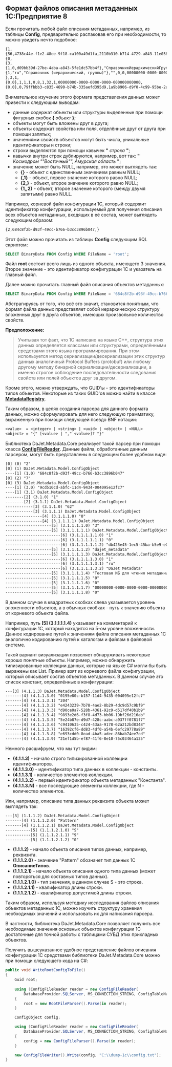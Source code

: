 ## Формат файлов описания метаданных 1С:Предприятие 8

Если прочитать любой файл описания метаданных, например, из таблицы **Config**,
предварительно распаковав его при необходимости, то можно увидеть нечто подобное:

```txt
{1,
{56,4738c44e-f1e2-48ee-9f18-ca100a49d1fa,2110b310-b714-4729-a843-11e0587971de,
{0,
{3,
{1,0,d09bb39d-27be-4aba-a843-5fe1dc57bb4f},"СправочникИерархическийГруппы",
{1,"ru","Справочник (иерархический, группы)"},"",0,0,00000000-0000-0000-0000-000000000000,0}
},3,1,
{0,0},1,1,1,0,8,1,32,1,00000000-0000-0000-0000-000000000000,
{0,0},0,79ffbbb3-c835-4690-b74b-335aefd395d9,1a9b8906-d9f0-4c99-95be-2a9948d895c1,0,1,0,0,2,0,
```

Внимательное изучение этого формата представления данных может привести к следующим выводам:
- данные содержат объекты или структуры выделенные при помощи фигурных скобок **{** *объект* **}**;
- объекты могут быть вложены друг в друга;
- объекты содержат свойства или поля, отделённые друг от друга при помощи запятых;
- значениями свойств объектов могут быть числа, уникальные идентификаторы и строки;
- строки выделяются при помощи кавычек **"** *строка* **"**;
- кавычки внутри строк дублируются, например, вот так: **"** *Космодром ""Восточный"", Амурская область* **"**;
- значение может быть NULL, например, это может выглядеть так:
  - **{}** - объект с единственным значением равным NULL;
  - **{,1}** - объект, первое значение которого равно NULL;
  - **{2,}** - объект, второе значение которого равно NULL;
  - **{1,,2}** - объект, второе значение которого (между двумя запятыми) равно NULL.

Например, корневой файл конфигурации 1С, который содержит идентификатор конфигурации,
используемый для получения описания всех объектов метаданных, входящих в её состав,
может выглядеть следующим образом:

```txt
{2,684c8f2b-d93f-49cc-b766-b3cc3896b047,}
```

Этот файл можно прочитать из таблицы **Config** следующим SQL скриптом:

```SQL
SELECT BinaryData FROM Config WHERE FileName = 'root';
```

Файл **root** состоит всего лишь из одного объекта, имеющего 3 значения.
Второе значение - это идентификатор конфигурации 1С и указатель на главный файл.

Далее можно прочитать главный файл описания объектов метаданных:

```SQL
SELECT BinaryData FROM Config WHERE FileName = '684c8f2b-d93f-49cc-b766-b3cc3896b047';
```

Абстрагируясь от того, что всё это значит, становится понятным, что формат файла данных
представляет собой иерархическую структуру вложенных друг в друга объектов,
имеющих произвольное количество свойств.

**Предположение:**
> Учитывая тот факт, что 1С написано на языке C++, структура этих данных определяется классами
> или структурами, определёнными средствами этого языка программирования. При этом используется
> метод сериализации/десериализации этих структур данных аналогичный Protocol Buffers (protobuf)
> или любому другому методу бинарной сериализации/десериализации, а именно строгое соблюдение
> последовательности следования свойств или полей объектов друг за другом.

Кроме этого, можно утверждать, что GUID'ы - это идентификаторы типов объектов.
Некоторые из таких GUID'ов можно найти в классе [**MetadataRegistry**](https://github.com/zhichkin/dajet-metadata-core/blob/main/src/dajet-metadata-core/MetadataRegistry.cs).

Таким образом, в целях создания парсера для данного формата данных, можно сформулировать
для него следующую грамматику, выраженную при помощи следующей псевдо BNF нотации:

```txt
<value>  = <integer> | <string> | <uuid> | <object> | <NULL>
<object> = "{" [<value> | "," <value>]? "}"
```

Библиотека DaJet.Metadata.Core реализует такой парсер при помощи класса [**ConfigFileReader**](https://github.com/zhichkin/dajet-metadata-core/blob/main/src/dajet-metadata-core/core/ConfigFileReader.cs).
Данные файла, обработанные данным парсером, могут быть представлены в следующем более удобном виде:

```txt
[0] (0) "2"
[0] (1) DaJet.Metadata.Model.ConfigObject
----[1] (1.0) "684c8f2b-d93f-49cc-b766-b3cc3896b047"
[0] (2) "7"
[0] (3) DaJet.Metadata.Model.ConfigObject
----[1] (3.0) "9cd510cd-abfc-11d4-9434-004095e12fc7"
----[1] (3.1) DaJet.Metadata.Model.ConfigObject
--------[2] (3.1.0) "1"
--------[2] (3.1.1) DaJet.Metadata.Model.ConfigObject
------------[3] (3.1.1.0) "62"
------------[3] (3.1.1.1) DaJet.Metadata.Model.ConfigObject
----------------[4] (3.1.1.1.0) "0"
----------------[4] (3.1.1.1.1) DaJet.Metadata.Model.ConfigObject
--------------------[5] (3.1.1.1.1.0) "3"
--------------------[5] (3.1.1.1.1.1) DaJet.Metadata.Model.ConfigObject
------------------------[6] (3.1.1.1.1.1.0) "1"
------------------------[6] (3.1.1.1.1.1.1) "0"
------------------------[6] (3.1.1.1.1.1.2) "db425e45-1ec5-45ba-b5e9-e0a059301888"
--------------------[5] (3.1.1.1.1.2) "dajet_metadata"
--------------------[5] (3.1.1.1.1.3) DaJet.Metadata.Model.ConfigObject
------------------------[6] (3.1.1.1.1.3.0) "1"
------------------------[6] (3.1.1.1.1.3.1) "ru"
------------------------[6] (3.1.1.1.1.3.2) "DaJet Metadata"
--------------------[5] (3.1.1.1.1.4) "Тестовая ИБ для чтения метаданных 1С"
--------------------[5] (3.1.1.1.1.5) "0"
--------------------[5] (3.1.1.1.1.6) "0"
--------------------[5] (3.1.1.1.1.7) "00000000-0000-0000-0000-000000000000"
--------------------[5] (3.1.1.1.1.8) "0"
```

В данном случае в квадратных скобках слева указывается уровень вложенности объектов,
а в обычных скобках - путь к значению объекта от корневого объекта файла.

Например, путь **[5] (3.1.1.1.1.4)** указывает на комментарий к конфигурации 1С,
который находится на 5-ом уровне вложенности.
Данное кодирование путей к значениям файла описания метаданных 1С аналогично кодированию
путей к каталогам и файлам в файловой системе.

Такой вариант визуализации позволяет обнаруживать некоторые хорошо понятные объекты. Например,
можно обнаружить типизированные коллекции данных, которые на языке C# могли бы быть выражены как List<T>.
Пример взят из корневого файла конфигурации, который описывает состав объектов метаданных. В данном случае
это список констант, определённых в конфигурации:

```txt
---[3] (4.1.1.3) DaJet.Metadata.Model.ConfigObject
-------[4] (4.1.1.3.0) "0195e80c-b157-11d4-9435-004095e12fc7"
-------[4] (4.1.1.3.1) "204"
-------[4] (4.1.1.3.2) "e4243239-7b78-4ae2-8b29-4dc9d57c9bf9"
-------[4] (4.1.1.3.3) "d90ce0a7-528b-4361-92c9-d517df40b1b9"
-------[4] (4.1.1.3.4) "9893e2d6-f3f8-4d73-bb06-19bf26d216ab"
-------[4] (4.1.1.3.5) "5e24b87e-d9d7-428c-aabc-a937ff0781f7"
-------[4] (4.1.1.3.6) "c9410635-c424-43aa-9178-62a212bd8348"
-------[4] (4.1.1.3.7) "16392cf6-dd83-4df0-a54b-6efc29778a89"
-------[4] (4.1.1.3.8) "e693cdd0-8ead-4ba5-adec-86bab74ee7cd"
-------[4] (4.1.1.3.9) "21ef1d5b-ef87-41f6-8e10-75c03464a135"
```

Немного расшифруем, что мы тут видим:
- **(4.1.1.3)** - начало строго типизированной коллекции идентификаторов.
- **(4.1.1.3.0)** - идентификатор типа данных в коллекции - константы.
- **(4.1.1.3.1)** - количество элементов коллекции.
- **(4.1.1.3.2)** - первый идентификатор объекта метаданных "Константа".
- **(4.1.1.3.N)** - все последующие элементы коллекции, где N - количество элементов.

Или, например, описание типа данных реквизита объекта может выглядеть так:

```txt
---[3] (1.1.1.2) DaJet.Metadata.Model.ConfigObject
-------[4] (1.1.1.2.0) "Pattern"
-------[4] (1.1.1.2.1) DaJet.Metadata.Model.ConfigObject
-----------[5] (1.1.1.2.1.0) "S"
-----------[5] (1.1.1.2.1.1) "9"
-----------[5] (1.1.1.2.1.2) "0"
```

- **(1.1.1.2)** - начало объекта описания типов данных, например, реквизита.
- **(1.1.1.2.0)** - значение "Pattern" обозначет тип данных 1С **ОписаниеТипов**.
- **(1.1.1.2.1)** - начало объекта описания одного типа данных (может повторяться для составных типов данных).
- **(1.1.1.2.1.0)** - тип значения, в данном случае S - это строка.
- **(1.1.1.2.1.1)** - квалификатор длины строки.
- **(1.1.1.2.1.2)** - квалификатор допустимой длины строки.

Таким образом, используя методику исследования файлов описания объектов метаданных 1С, можно изучить
структуру хранения необходимых значений и использовать их для написания парсера.

В частности, библиотека DaJet.Metadata.Core позволяет получить все необходимые значения основных объектов
конфигурации 1С достаточные для точной работы с таблицами СУБД этих прикладных объектов.

Получить вышеуказанное удобное представление файлов описания конфигурации 1С средствами библиотеки
DaJet.Metadata.Core можно при помощи следующего кода на C#:

```C#
public void WriteRootConfigToFile()
{
    Guid root;
            
    using (ConfigFileReader reader = new ConfigFileReader(
        DatabaseProvider.SQLServer, MS_CONNECTION_STRING, ConfigTableNames.Config, "root"))
    {
        root = new RootFileParser().Parse(in reader);
    }

    ConfigObject config;

    using (ConfigFileReader reader = new ConfigFileReader(
        DatabaseProvider.SQLServer, MS_CONNECTION_STRING, ConfigTableNames.Config, root))
    {
        config = new ConfigFileParser().Parse(in reader);
    }

    new ConfigFileWriter().Write(config, "C:\\dump-1c\\config.txt");
}
```